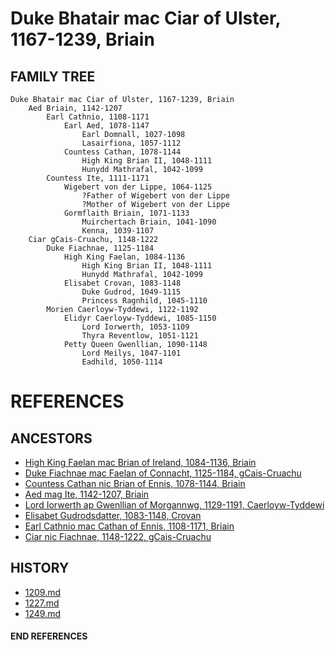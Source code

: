 # Duke Bhatair mac Ciar of Ulster, 1167-1239, Briain

## FAMILY TREE 
```
Duke Bhatair mac Ciar of Ulster, 1167-1239, Briain
	Aed Briain, 1142-1207
		Earl Cathnio, 1108-1171
			Earl Aed, 1078-1147
				Earl Domnall, 1027-1098
				Lasairfiona, 1057-1112
			Countess Cathan, 1078-1144
				High King Brian II, 1048-1111
				Hunydd Mathrafal, 1042-1099
		Countess Ite, 1111-1171
			Wigebert von der Lippe, 1064-1125
				?Father of Wigebert von der Lippe
				?Mother of Wigebert von der Lippe
			Gormflaith Briain, 1071-1133
				Muirchertach Briain, 1041-1090
				Kenna, 1039-1107				
	Ciar gCais-Cruachu, 1148-1222
		Duke Fiachnae, 1125-1184
			High King Faelan, 1084-1136
				High King Brian II, 1048-1111
				Hunydd Mathrafal, 1042-1099
			Elisabet Crovan, 1083-1148			
				Duke Gudrod, 1049-1115
				Princess Ragnhild, 1045-1110
		Morien Caerloyw-Tyddewi, 1122-1192
			Elidyr Caerloyw-Tyddewi, 1085-1150
				Lord Iorwerth, 1053-1109
				Thyra Reventlow, 1051-1121
			Petty Queen Gwenllian, 1090-1148
				Lord Meilys, 1047-1101
				Eadhild, 1050-1114
```


# REFERENCES

## ANCESTORS
* [High King Faelan mac Brian of Ireland, 1084-1136, Briain](faelan_mac_brian_1084.md)
* [Duke Fiachnae mac Faelan of Connacht, 1125-1184, gCais-Cruachu](fiachnae_mac_faelan_1125.md)
* [Countess Cathan nic Brian of Ennis, 1078-1144, Briain](cathan_nic_brian_1078.md)
* [Aed mag Ite, 1142-1207, Briain](aed_mag_ite_1142.md)
* [Lord Iorwerth ap Gwenllian of Morgannwg, 1129-1191, Caerloyw-Tyddewi](iorwerth_ap_gwenllian_1129.md)
* [Elisabet Gudrodsdatter, 1083-1148, Crovan](elisabet_gudrodsdatter_1083.md)
* [Earl Cathnio mac Cathan of Ennis, 1108-1171, Briain](cathnio_mac_cathan_1108.md)
* [Ciar nic Fiachnae, 1148-1222, gCais-Cruachu](ciar_nic_fiachnae_1148.md)

## HISTORY
* [1209.md](../h/1209.md)
* [1227.md](../h/1227.md)
* [1249.md](../h/1249.md)
#### END REFERENCES
